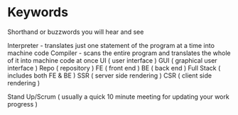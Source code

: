 # Keywords

Shorthand or buzzwords you will hear and see

Interpreter - translates just one statement of the program at a time into machine code
Compiler - scans the entire program and translates the whole of it into machine code at once
UI ( user interface )
GUI ( graphical user interface )
Repo ( repository )
FE ( front end )
BE ( back end )
Full Stack ( includes both FE & BE )
SSR ( server side rendering )
CSR ( client side rendering )


Stand Up/Scrum ( usually a quick 10 minute meeting for updating your work progress )
